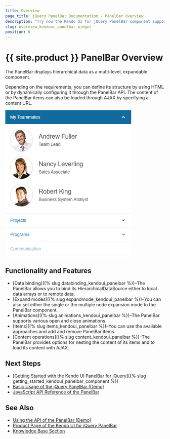 ```yaml
---
title: Overview
page_title: jQuery PanelBar Documentation - PanelBar Overview
description: "Try now the Kendo UI for jQuery PanelBar component supporting options for binding it to local arrays or remote data, setting its single or multiple node expansion modes, displaying animations, and more."
slug: overview_kendoui_panelbar_widget
position: 0
---
```


# {{ site.product }} PanelBar Overview

The PanelBar displays hierarchical data as a multi-level, expandable component.

Depending on the requirements, you can define its structure by using HTML or by dynamically configuring it through the PanelBar API. The content of the PanelBar items can also be loaded through AJAX by specifying a content URL.

![Kendo UI for jQuery PanelBar Overview](images/panelbar-overview.png)

## Functionality and Features

* [Data binding]({% slug databinding_kendoui_panelbar %})–The PanelBar allows you to bind its HierarchicalDataSource either to local data arrays or to remote data.
* [Expand modes]({% slug expandmode_kendoui_panelbar %})–You can also set either the single or the multiple node expansion mode to the PanelBar component.
* [Animations]({% slug animations_kendoui_panelbar %})–The PanelBar supports various open and close animations.
* [Items]({% slug items_kendoui_panelbar %})–You can use the available approaches and add and remove PanelBar items.
* [Content operations]({% slug content_kendoui_panelbar %})–The PanelBar provides options for nesting the content of its items and to load its content with AJAX.

## Next Steps

* [Getting Started with the Kendo UI PanelBar for jQuery]({% slug getting_started_kendoui_panelbar_component %})
* [Basic Usage of the jQuery PanelBar (Demo)](https://demos.telerik.com/kendo-ui/panelbar/index)
* [JavaScript API Reference of the PanelBar](/api/javascript/ui/panelbar)

## See Also

* [Using the API of the PanelBar (Demo)](https://demos.telerik.com/kendo-ui/panelbar/api)
* [Product Page of the Kendo UI for jQuery PanelBar](https://www.telerik.com/kendo-jquery-ui/panelbar)
* [Knowledge Base Section](/knowledge-base)
